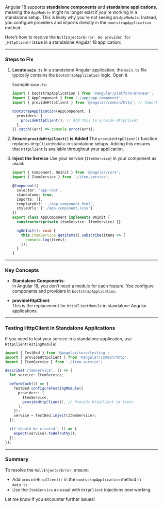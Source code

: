 Angular 18 supports **standalone components** and **standalone applications**, meaning the `AppModule` might no longer exist if you're working in a standalone setup. This is likely why you're not seeing an `AppModule`. Instead, you configure providers and imports directly in the `bootstrapApplication` method.

Here’s how to resolve the `NullInjectorError: No provider for _HttpClient!` issue in a standalone Angular 18 application:

---

### **Steps to Fix**

1. **Locate `main.ts`** In a standalone Angular application, the `main.ts` file typically contains the `bootstrapApplication` logic. Open it.
    
    Example `main.ts`:
    
    ```typescript
    import { bootstrapApplication } from '@angular/platform-browser';
    import { AppComponent } from './app/app.component';
    import { provideHttpClient } from '@angular/common/http'; // Import this for HttpClient support
    
    bootstrapApplication(AppComponent, {
      providers: [
        provideHttpClient(), // Add this to provide HttpClient
      ],
    }).catch((err) => console.error(err));
    ```
    
2. **Ensure `provideHttpClient()` is Added** The `provideHttpClient()` function replaces `HttpClientModule` in standalone setups. Adding this ensures that `HttpClient` is available throughout your application.
    
3. **Inject the Service** Use your service (`ItemService`) in your component as usual:
    
    ```typescript
    import { Component, OnInit } from '@angular/core';
    import { ItemService } from './item.service';
    
    @Component({
      selector: 'app-root',
      standalone: true,
      imports: [],
      templateUrl: './app.component.html',
      styleUrls: ['./app.component.scss']
    })
    export class AppComponent implements OnInit {
      constructor(private itemService: ItemService) {}
    
      ngOnInit(): void {
        this.itemService.getItems().subscribe(items => {
          console.log(items);
        });
      }
    }
    ```
    

---

### **Key Concepts**

- **Standalone Components**:  
    In Angular 18, you don’t need a module for each feature. You configure components and providers in `bootstrapApplication`.
    
- **provideHttpClient**:  
    This is the replacement for `HttpClientModule` in standalone Angular applications.
    

---

### **Testing HttpClient in Standalone Applications**

If you need to test your service in a standalone application, use `HttpClientTestingModule`:

```typescript
import { TestBed } from '@angular/core/testing';
import { provideHttpClient } from '@angular/common/http';
import { ItemService } from './item.service';

describe('ItemService', () => {
  let service: ItemService;

  beforeEach(() => {
    TestBed.configureTestingModule({
      providers: [
        ItemService,
        provideHttpClient(), // Provide HttpClient in tests
      ],
    });
    service = TestBed.inject(ItemService);
  });

  it('should be created', () => {
    expect(service).toBeTruthy();
  });
});
```

---

### Summary

To resolve the `NullInjectorError`, ensure:

- Add `provideHttpClient()` in the `bootstrapApplication` method in `main.ts`.
- Use the `ItemService` as usual with `HttpClient` injections now working.

Let me know if you encounter further issues!